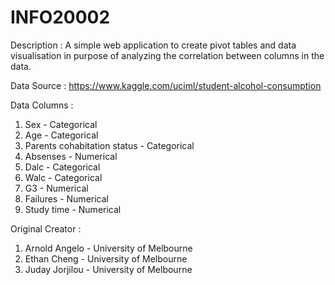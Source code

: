 # INFO20002

Description :
  A simple web application to create pivot tables and data visualisation in purpose of analyzing the correlation between columns in the data.

Data Source :
https://www.kaggle.com/uciml/student-alcohol-consumption

Data Columns :
1. Sex - Categorical
2. Age - Categorical 
3. Parents cohabitation status - Categorical 
4. Absenses - Numerical 
5. Dalc - Categorical
6. Walc - Categorical
7. G3 - Numerical 
8. Failures - Numerical 
9. Study time - Numerical 

Original Creator :
1. Arnold Angelo - University of Melbourne
2. Ethan Cheng - University of Melbourne
3. Juday Jorjilou - University of Melbourne


